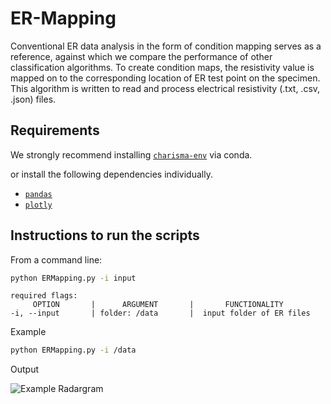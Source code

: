 # ER-Mapping

Conventional ER data analysis in the form of condition mapping serves as a reference, against which we compare the performance of other classification algorithms. To create condition maps, the resistivity value is mapped on to the corresponding location of ER test point on the specimen. This algorithm is written to read and process electrical resistivity (.txt, .csv, .json) files.


## Requirements

We strongly recommend installing  [`charisma-env`](https://github.com/TFHRCFASTNDElab/CHARISMA/blob/main/environment) via conda.

or install the following dependencies individually. 

- [`pandas`](https://pandas.pydata.org/)
- [`plotly`](https://plotly.com/python/getting-started/)


## Instructions to run the scripts

From a command line:

```bash
python ERMapping.py -i input
```
```
required flags:
     OPTION       |      ARGUMENT       |       FUNCTIONALITY
-i, --input       | folder: /data       |  input folder of ER files

```
Example
```bash
python ERMapping.py -i /data
```
Output

![Example Radargram](https://github.com/TFHRCFASTNDElab/CHARISMA/blob/main/electrical-resistivity/ERMapping/output.png)
